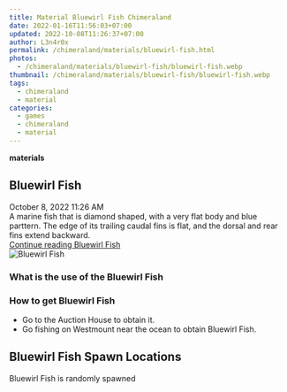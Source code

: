 ```yaml
---
title: Material Bluewirl Fish Chimeraland
date: 2022-01-16T11:56:03+07:00
updated: 2022-10-08T11:26:37+07:00
author: L3n4r0x
permalink: /chimeraland/materials/bluewirl-fish.html
photos:
  - /chimeraland/materials/bluewirl-fish/bluewirl-fish.webp
thumbnail: /chimeraland/materials/bluewirl-fish/bluewirl-fish.webp
tags:
  - chimeraland
  - material
categories:
  - games
  - chimeraland
  - material
---
```


<link
  rel="stylesheet"
  href="https://rawcdn.githack.com/dimaslanjaka/Web-Manajemen/870a349/css/bootstrap-5-3-0-alpha3-wrapper.css"
/>
<section id="bootstrap-wrapper">
  <div data-bs-theme="dark">
    <div
      class="row g-0 border rounded overflow-hidden flex-md-row mb-4 shadow-sm position-relative bg-dark text-light"
    >
      <div class="col p-4 d-flex flex-column position-static">
        <strong class="d-inline-block mb-2 text-success">materials</strong>
        <h2 class="mb-0">Bluewirl Fish</h2>
        <div class="mb-1 text-muted">October 8, 2022 11:26 AM</div>
        <div class="mb-2 border p-1">
          A marine fish that is diamond shaped, with a very flat body and blue
          parttern. The edge of its trailing caudal fins is flat, and the dorsal
          and rear fins extend backward.
        </div>
        <a
          href="/chimeraland/materials/bluewirl-fish.html"
          class="stretched-link d-none text-primary"
          >Continue reading Bluewirl Fish</a
        >
      </div>
      <div class="col-auto d-none d-md-block d-lg-block">
        <img
          src="https://www.webmanajemen.com/chimeraland/materials/bluewirl-fish/bluewirl-fish.webp"
          alt="Bluewirl Fish"
        />
      </div>
    </div>
    <div class="row">
      <div class="col-lg-6 col-12 mb-2">
        <div class="card">
          <div class="card-body">
            <h3 class="card-title">What is the use of the Bluewirl Fish</h3>
            <div class="card-text"><ul></ul></div>
          </div>
        </div>
      </div>
      <div class="col-lg-6 col-12 mb-2">
        <div class="card">
          <div class="card-body">
            <h3 class="card-title">How to get Bluewirl Fish</h3>
            <div class="card-text">
              <ul>
                <li>Go to the Auction House to obtain it.</li>
                <li>
                  Go fishing on Westmount near the ocean to obtain Bluewirl
                  Fish.
                </li>
              </ul>
            </div>
          </div>
        </div>
      </div>
      <div class="col-12 mb-2">
        <h2>Bluewirl Fish Spawn Locations</h2>
        <p>Bluewirl Fish is randomly spawned</p>
      </div>
    </div>
  </div>
</section>